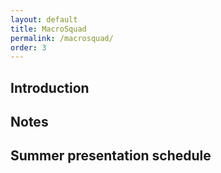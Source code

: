 ```yaml
---
layout: default
title: MacroSquad
permalink: /macrosquad/
order: 3
---
```


## Introduction

## Notes

## Summer presentation schedule

